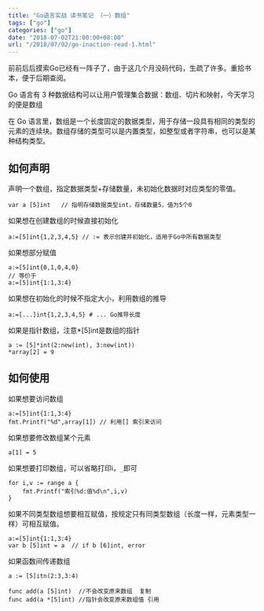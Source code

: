 ```yaml
---
title: "Go语言实战 读书笔记 （一）数组"
tags: ["go"]
categories: ["go"]
date: "2018-07-02T21:00:00+08:00"
url: "/2018/07/02/go-inaction-read-1.html"
---
```

前前后后摸索Go已经有一阵子了，由于这几个月没码代码，生疏了许多。重拾书本，便于后期查阅。

Go 语言有 3 种数据结构可以让用户管理集合数据：数组、切片和映射，今天学习的便是数组

在 Go 语言里，数组是一个长度固定的数据类型，用于存储一段具有相同的类型的元素的连续块。数组存储的类型可以是内置类型，如整型或者字符串，也可以是某种结构类型。 

## 如何声明

声明一个数组，指定数据类型+存储数量，未初始化数据时对应类型的零值。

```
var a [5]int   // 指明存储数据类型int，存储数量5，值为5个0
```

如果想在创建数组的时候直接初始化

```
a:=[5]int{1,2,3,4,5} // := 表示创建并初始化，适用于Go中所有数据类型
```

如果想部分赋值

```
a:=[5]int{0,1,0,4,0}
// 等价于
a:=[5]int{1:1,3:4}
```

如果想在初始化的时候不指定大小，利用数组的推导

```
a:=[...]int{1,2,3,4,5} # ... Go推导长度
```

如果是指针数组，注意*[5]int是数组的指针

```
a := [5]*int(2:new(int), 3:new(int))
*array[2] = 9
```

## 如何使用

如果想要访问数组

```
a:=[5]int{1:1,3:4}
fmt.Printf("%d",array[1]) // 利用[] 索引来访问
```

如果想要修改数组某个元素

```
a[1] = 5
```

如果想要打印数组，可以省略打印i，`_`即可

```
for i,v := range a {
	fmt.Printf("索引%d:值%d\n",i,v)
}
```

如果不同类型数组想要相互赋值，按规定只有同类型数组（长度一样，元素类型一样）可相互赋值。

```
a:=[5]int{1:1,3:4}
var b [5]int = a  // if b [6]int, error
```

如果函数间传递数组

```
a := [5]itn(2:3,3:4) 

func add(a [5]int)  //不会改变原来数组  复制
func add(a *[5]int) //指针会改变原来数组值 引用
```

